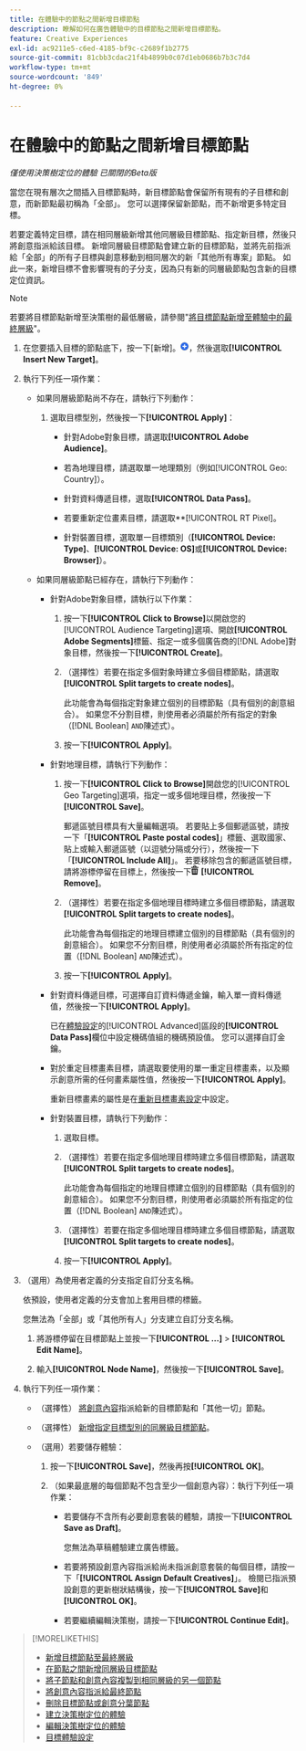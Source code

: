 ```yaml
---
title: 在體驗中的節點之間新增目標節點
description: 瞭解如何在廣告體驗中的目標節點之間新增目標節點。
feature: Creative Experiences
exl-id: ac9211e5-c6ed-4185-bf9c-c2689f1b2775
source-git-commit: 81cbb3cdac21f4b4899b0c07d1eb0686b7b3c7d4
workflow-type: tm+mt
source-wordcount: '849'
ht-degree: 0%

---
```


# 在體驗中的節點之間新增目標節點

*僅使用決策樹定位的體驗*
*已關閉的Beta版*

當您在現有層次之間插入目標節點時，新目標節點會保留所有現有的子目標和創意，而新節點最初稱為「全部」。 您可以選擇保留新節點，而不新增更多特定目標。

若要定義特定目標，請在相同層級新增其他同層級目標節點、指定新目標，然後只將創意指派給該目標。 新增同層級目標節點會建立新的目標節點，並將先前指派給「全部」的所有子目標與創意移動到相同層次的新「其他所有專案」節點。 如此一來，新增目標不會影響現有的子分支，因為只有新的同層級節點包含新的目標定位資訊。

>[!NOTE]
>
>若要將目標節點新增至決策樹的最低層級，請參閱&quot;[將目標節點新增至體驗中的最終層級](experience-target-node-add-final.md)&quot;。

<!-- 1. [ways to get to the decision tree] -->

1. 在您要插入目標的節點底下，按一下[新增]。![](/help/creative/assets/add.png "")，然後選取&#x200B;**[!UICONTROL Insert New Target]**。

1. 執行下列任一項作業：

   * 如果同層級節點尚不存在，請執行下列動作：

      1. 選取目標型別，然後按一下&#x200B;**[!UICONTROL Apply]**：

         * 針對Adobe對象目標，請選取&#x200B;**[!UICONTROL Adobe Audience]**。

         * 若為地理目標，請選取單一地理類別（例如[!UICONTROL Geo: Country]）。

         * 針對資料傳遞目標，選取&#x200B;**[!UICONTROL Data Pass]**。

         * 若要重新定位畫素目標，請選取**[!UICONTROL RT Pixel]。

         * 針對裝置目標，選取單一目標類別（**[!UICONTROL Device: Type]**、**[!UICONTROL Device: OS]**&#x200B;或&#x200B;**[!UICONTROL Device: Browser]**）。

   * 如果同層級節點已經存在，請執行下列動作：

      * 針對Adobe對象目標，請執行以下作業：

         1. 按一下&#x200B;**[!UICONTROL Click to Browse]**&#x200B;以開啟您的[!UICONTROL Audience Targeting]選項、開啟&#x200B;**[!UICONTROL Adobe Segments]**&#x200B;標籤、指定一或多個廣告商的[!DNL Adobe]對象目標，然後按一下&#x200B;**[!UICONTROL Create]**<!-- Why not "Save" like for the other node types/use cases? -->。

         1. （選擇性）若要在指定多個對象時建立多個目標節點，請選取&#x200B;**[!UICONTROL Split targets to create nodes]**。

            此功能會為每個指定對象建立個別的目標節點（具有個別的創意組合）。 如果您不分割目標，則使用者必須屬於所有指定的對象（[!DNL Boolean] `AND`陳述式）。

         1. 按一下&#x200B;**[!UICONTROL Apply]**。

      * 針對地理目標，請執行下列動作：

         1. 按一下&#x200B;**[!UICONTROL Click to Browse]**&#x200B;開啟您的[!UICONTROL Geo Targeting]選項，指定一或多個地理目標，然後按一下&#x200B;**[!UICONTROL Save]**。

            郵遞區號目標具有大量編輯選項。 若要貼上多個郵遞區號，請按一下「**[!UICONTROL Paste postal codes]**」標籤、選取國家、貼上或輸入郵遞區號（以逗號分隔或分行），然後按一下「**[!UICONTROL Include All]**」。 若要移除包含的郵遞區號目標，請將游標停留在目標上，然後按一下![移除](/help/creative/assets/delete.png "移除") **[!UICONTROL Remove]**。

         1. （選擇性）若要在指定多個地理目標時建立多個目標節點，請選取&#x200B;**[!UICONTROL Split targets to create nodes]**。

            此功能會為每個指定的地理目標建立個別的目標節點（具有個別的創意組合）。 如果您不分割目標，則使用者必須屬於所有指定的位置（[!DNL Boolean] `AND`陳述式）。

         1. 按一下&#x200B;**[!UICONTROL Apply]**。

      * 針對資料傳遞目標，可選擇自訂資料傳遞金鑰，輸入單一資料傳遞值，然後按一下&#x200B;**[!UICONTROL Apply]**。

        已在[體驗設定](experience-settings-targeting.md)的[!UICONTROL Advanced]區段的&#x200B;**[!UICONTROL Data Pass]**&#x200B;欄位中設定機碼值組的機碼預設值。 您可以選擇自訂金鑰。

      * 對於重定目標畫素目標，請選取要使用的單一重定目標畫素，以及顯示創意所需的任何畫素屬性值，然後按一下&#x200B;**[!UICONTROL Apply]**。

        重新目標畫素的屬性是在[重新目標畫素設定](/help/creative/pixels/retargeting-pixel-manage.md)中設定。

      * 針對裝置目標，請執行下列動作：

         1. 選取目標。

         1. （選擇性）若要在指定多個地理目標時建立多個目標節點，請選取&#x200B;**[!UICONTROL Split targets to create nodes]**。

            此功能會為每個指定的地理目標建立個別的目標節點（具有個別的創意組合）。 如果您不分割目標，則使用者必須屬於所有指定的位置（[!DNL Boolean] `AND`陳述式）。

         1. （選擇性）若要在指定多個地理目標時建立多個目標節點，請選取&#x200B;**[!UICONTROL Split targets to create nodes]**。

         1. 按一下&#x200B;**[!UICONTROL Apply]**。

1. （選用）為使用者定義的分支指定自訂分支名稱。

   依預設，使用者定義的分支會加上套用目標的標籤。

   您無法為「全部」或「其他所有人」分支建立自訂分支名稱。

   1. 將游標停留在目標節點上並按一下&#x200B;**[!UICONTROL ...]** > **[!UICONTROL Edit Name]**。

   1. 輸入&#x200B;**[!UICONTROL Node Name]**，然後按一下&#x200B;**[!UICONTROL Save]**。

1. 執行下列任一項作業：

   * （選擇性） [將創意內容](experience-assign-creative-bundles.md)指派給新的目標節點和「其他一切」節點。

   * （選擇性） [新增指定目標型別的同層級目標節點](experience-target-node-add-sibling.md)。

   * （選用）若要儲存體驗：

      1. 按一下&#x200B;**[!UICONTROL Save]**，然後再按&#x200B;**[!UICONTROL OK]**。

      1. （如果最底層的每個節點不包含至少一個創意內容）：執行下列任一項作業：

         * 若要儲存不含所有必要創意套裝的體驗，請按一下&#x200B;**[!UICONTROL Save as Draft]**。

           您無法為草稿體驗建立廣告標籤。

         * 若要將預設創意內容指派給尚未指派創意套裝的每個目標，請按一下「**[!UICONTROL Assign Default Creatives]**」。 檢閱已指派預設創意的更新樹狀結構後，按一下&#x200B;**[!UICONTROL Save]**&#x200B;和&#x200B;**[!UICONTROL OK]**。

         * 若要繼續編輯決策樹，請按一下&#x200B;**[!UICONTROL Continue Edit]**。

>[!MORELIKETHIS]
>
>* [新增目標節點至最終層級](experience-target-node-add-final.md)
>* [在節點之間新增同層級目標節點](experience-target-node-add-sibling.md)
>* [將子節點和創意內容複製到相同層級的另一個節點](experience-target-node-copy.md)
>* [將創意內容指派給最終節點](experience-assign-creative-bundles.md)
>* [刪除目標節點或創意分葉節點](/help/creative/experiences/experience-target-node-delete.md)
>* [建立決策樹定位的體驗](experience-create-targeting.md)
>* [編輯決策樹定位的體驗](experience-edit-targeting.md)
>* [目標體驗設定](experience-settings-targeting.md)
